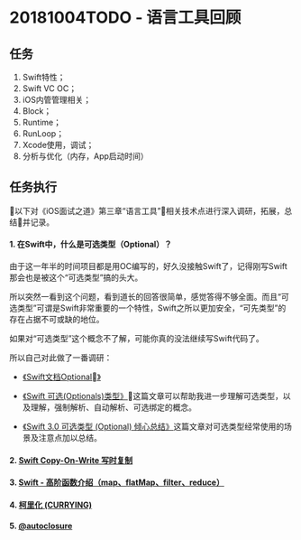 # 20181004TODO - 语言工具回顾

## 任务
1. Swift特性；
2. Swift VC OC；
3. iOS内管管理相关；
4. Block；
5. Runtime；
6. RunLoop；
7. Xcode使用，调试；
8. 分析与优化（内存，App启动时间）

## 任务执行

以下对《iOS面试之道》第三章“语言工具”相关技术点进行深入调研，拓展，总结并记录。

#### 1. 在Swift中，什么是可选类型（Optional）？

由于这一年半的时间项目都是用OC编写的，好久没接触Swift了，记得刚写Swift那会也是被这个“可选类型”搞的头大。

所以突然一看到这个问题，看到道长的回答很简单，感觉答得不够全面。而且“可选类型”可谓是Swift非常重要的一个特性，Swift之所以更加安全，“可先类型”的存在占据不可或缺的地位。

如果对“可选类型”这个概念不了解，可能你真的没法继续写Swift代码了。

所以自己对此做了一番调研：

- [《Swift文档Optional》][Optional]

- [《Swift 可选(Optionals)类型》][wift 可选(Optionals)类型]这篇文章可以帮助我进一步理解可选类型，以及理解，强制解析、自动解析、可选绑定的概念。

- [《Swift 3.0 可选类型 (Optional) 倾心总结》][Swift 3.0 可选类型 (Optional) 倾心总结]这篇文章对可选类型经常使用的场景及注意点加以总结。

#### 2. [Swift Copy-On-Write 写时复制][COW]

#### 3. [Swift - 高阶函数介绍（map、flatMap、filter、reduce）][高阶函数]

#### 4. [柯里化 (CURRYING)][柯里化]

#### 5. [@autoclosure][@autoclosure]

[wift 可选(Optionals)类型]: http://www.runoob.com/swift/swift-optionals.html

[Optional]:https://developer.apple.com/documentation/swift/optional

[Swift 3.0 可选类型 (Optional) 倾心总结]: https://juejin.im/entry/5874b5cc8d6d810058a2ef2f

[COW]:https://blog.csdn.net/zn_echonn/article/details/79806625

[高阶函数]:http://www.hangge.com/blog/cache/detail_1827.html

[柯里化]:http://swifter.tips/currying/

[@autoclosure]: https://swift.gg/2016/04/06/swift-qa-2016-04-06/

[@AUTOCLOSURE 和 ??]: http://swifter.tips/autoclosure/
